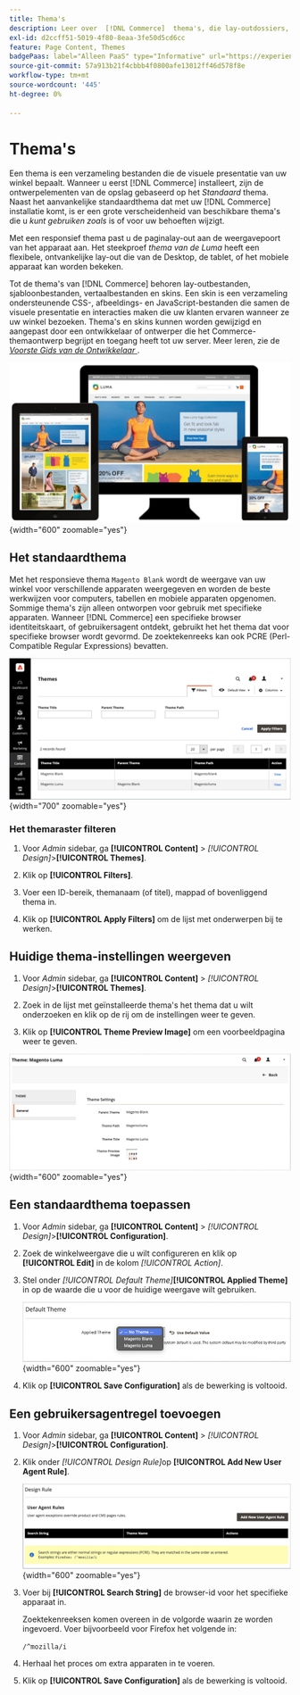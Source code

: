 ```yaml
---
title: Thema's
description: Leer over  [!DNL Commerce]  thema's, die lay-outdossiers, malplaatjedossiers, vertaaldossiers, en huiden omvatten die de blik en het gevoel van uw opslag bepalen.
exl-id: d2ccff51-5019-4f80-8eaa-3fe50d5cd6cc
feature: Page Content, Themes
badgePaas: label="Alleen PaaS" type="Informative" url="https://experienceleague.adobe.com/nl/docs/commerce/user-guides/product-solutions" tooltip="Is alleen van toepassing op Adobe Commerce op Cloud-projecten (door Adobe beheerde PaaS-infrastructuur) en op projecten in het veld."
source-git-commit: 57a913b21f4cbbb4f0800afe13012ff46d578f8e
workflow-type: tm+mt
source-wordcount: '445'
ht-degree: 0%

---
```


# Thema&#39;s

Een thema is een verzameling bestanden die de visuele presentatie van uw winkel bepaalt. Wanneer u eerst [!DNL Commerce] installeert, zijn de ontwerpelementen van de opslag gebaseerd op het _Standaard_ thema. Naast het aanvankelijke standaardthema dat met uw [!DNL Commerce] installatie komt, is er een grote verscheidenheid van beschikbare thema&#39;s die u _kunt gebruiken zoals_ is of voor uw behoeften wijzigt.

Met een responsief thema past u de paginalay-out aan de weergavepoort van het apparaat aan. Het steekproef _thema van de Luma_ heeft een flexibele, ontvankelijke lay-out die van de Desktop, de tablet, of het mobiele apparaat kan worden bekeken.

Tot de thema&#39;s van [!DNL Commerce] behoren lay-outbestanden, sjabloonbestanden, vertaalbestanden en skins. Een skin is een verzameling ondersteunende CSS-, afbeeldings- en JavaScript-bestanden die samen de visuele presentatie en interacties maken die uw klanten ervaren wanneer ze uw winkel bezoeken. Thema&#39;s en skins kunnen worden gewijzigd en aangepast door een ontwikkelaar of ontwerper die het Commerce-themaontwerp begrijpt en toegang heeft tot uw server. Meer leren, zie de [_Voorste Gids van de Ontwikkelaar_ ](https://developer.adobe.com/commerce/frontend-core/guide/themes/).

![ thema van de Luma ](./assets/design-responsive.png){width="600" zoomable="yes"}

## Het standaardthema

Met het responsieve thema `Magento Blank` wordt de weergave van uw winkel voor verschillende apparaten weergegeven en worden de beste werkwijzen voor computers, tabellen en mobiele apparaten opgenomen. Sommige thema&#39;s zijn alleen ontworpen voor gebruik met specifieke apparaten. Wanneer [!DNL Commerce] een specifieke browser identiteitskaart, of gebruikersagent ontdekt, gebruikt het het thema dat voor specifieke browser wordt gevormd. De zoektekenreeks kan ook PCRE (Perl-Compatible Regular Expressions) bevatten.

![ Thema&#39;s ](./assets/themes.png){width="700" zoomable="yes"}

### Het themaraster filteren

1. Voor _Admin_ sidebar, ga **[!UICONTROL Content]** > _[!UICONTROL Design]_>**[!UICONTROL Themes]**.

1. Klik op **[!UICONTROL Filters]**.

1. Voer een ID-bereik, themanaam (of titel), mappad of bovenliggend thema in.

1. Klik op **[!UICONTROL Apply Filters]** om de lijst met onderwerpen bij te werken.

## Huidige thema-instellingen weergeven

1. Voor _Admin_ sidebar, ga **[!UICONTROL Content]** > _[!UICONTROL Design]_>**[!UICONTROL Themes]**.

1. Zoek in de lijst met geïnstalleerde thema&#39;s het thema dat u wilt onderzoeken en klik op de rij om de instellingen weer te geven.

1. Klik op **[!UICONTROL Theme Preview Image]** om een voorbeeldpagina weer te geven.

![ het thema van de Voorproef ](./assets/theme-settings.png){width="600" zoomable="yes"}

## Een standaardthema toepassen

1. Voor _Admin_ sidebar, ga **[!UICONTROL Content]** > _[!UICONTROL Design]_>**[!UICONTROL Configuration]**.

1. Zoek de winkelweergave die u wilt configureren en klik op **[!UICONTROL Edit]** in de kolom _[!UICONTROL Action]_.

1. Stel onder _[!UICONTROL Default Theme]_&#x200B;**[!UICONTROL Applied Theme]**&#x200B;in op de waarde die u voor de huidige weergave wilt gebruiken.

   ![ Toegepast Thema ](./assets/theme-default-apply.png){width="600" zoomable="yes"}

1. Klik op **[!UICONTROL Save Configuration]** als de bewerking is voltooid.

## Een gebruikersagentregel toevoegen

1. Voor _Admin_ sidebar, ga **[!UICONTROL Content]** > _[!UICONTROL Design]_>**[!UICONTROL Configuration]**.

1. Klik onder _[!UICONTROL Design Rule]_&#x200B;op **[!UICONTROL Add New User Agent Rule]**.

   ![ Regel van het Ontwerp ](./assets/theme-design-rule.png){width="600" zoomable="yes"}

1. Voer bij **[!UICONTROL Search String]** de browser-id voor het specifieke apparaat in.

   Zoektekenreeksen komen overeen in de volgorde waarin ze worden ingevoerd. Voer bijvoorbeeld voor Firefox het volgende in:

   `/^mozilla/i`

1. Herhaal het proces om extra apparaten in te voeren.

1. Klik op **[!UICONTROL Save Configuration]** als de bewerking is voltooid.
